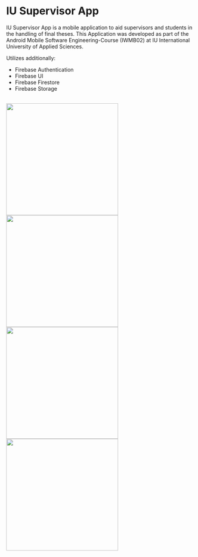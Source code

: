 # IU Supervisor App

IU Supervisor App is a mobile application to aid supervisors and students in the handling of final theses.
This Application was developed as part of the Android Mobile Software Engineering-Course (IWMB02) at IU International University of Applied Sciences.
<br/>

Utilizes additionally:
* Firebase Authentication 
* Firebase UI
* Firebase Firestore
* Firebase Storage
<br/>


<img src="https://github.com/ffeusthuber/IWMB02_IU_Betreuer_App/assets/124203089/3918e60b-2088-4ec9-97b4-7695ccf7db1f" width="300">
<img src="https://github.com/ffeusthuber/IWMB02_IU_Betreuer_App/assets/124203089/3af249a2-9eef-44de-be6e-2316839a5a23" width="300">
<br/>
<img src="https://github.com/ffeusthuber/IWMB02_IU_Betreuer_App/assets/124203089/f861dcaa-45f7-4a25-94ad-b9ea011e7550" width="300">
<img src="https://github.com/ffeusthuber/IWMB02_IU_Betreuer_App/assets/124203089/82800b5c-8ca9-4784-bde7-15a54e9270b1" width="300">
